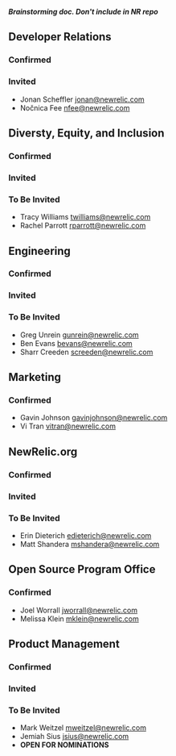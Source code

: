 ***Brainstorming doc. Don't include in NR repo***

## Developer Relations
### Confirmed
  
### Invited
* Jonan Scheffler <jonan@newrelic.com>
* Nočnica Fee <nfee@newrelic.com>

## Diversty, Equity, and Inclusion
### Confirmed
  
### Invited
  
### To Be Invited
* Tracy Williams <twilliams@newrelic.com>
* Rachel Parrott <rparrott@newrelic.com>

## Engineering
### Confirmed
  
### Invited
  
### To Be Invited
* Greg Unrein <gunrein@newrelic.com>
* Ben Evans <bevans@newrelic.com>
* Sharr Creeden <screeden@newrelic.com>

## Marketing
### Confirmed
* Gavin Johnson <gavinjohnson@newrelic.com>
* Vi Tran <vitran@newrelic.com>

## NewRelic.org
### Confirmed
  
### Invited
  
### To Be Invited
* Erin Dieterich <edieterich@newrelic.com>
* Matt Shandera <mshandera@newrelic.com>

## Open Source Program Office
### Confirmed
* Joel Worrall <jworrall@newrelic.com>
* Melissa Klein <mklein@newrelic.com>

## Product Management
### Confirmed
  
### Invited
  
### To Be Invited
* Mark Weitzel <mweitzel@newrelic.com>
* Jemiah Sius <jsius@newrelic.com>
* **OPEN FOR NOMINATIONS**
